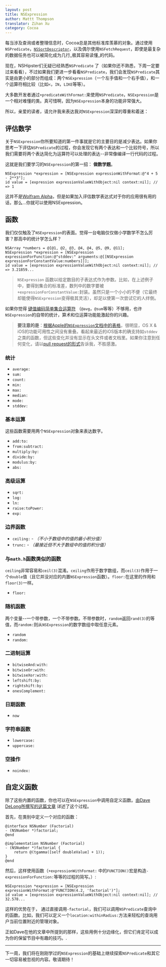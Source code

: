 ```yaml
---
layout: post
title: NSExpression
author: Mattt Thompson
translator: Zihan Xu
category: Cocoa
---
```


每当涉及查询或者整理信息时，Cocoa总是其他标准库羡慕的对象。通过使用`NSPredicate`，[`NSSortDescriptor`](http://nshipster.com/nssortdescriptor/)，以及偶尔使用`NSFetchRequest`，即使是最复杂的数据任务也可以被简化成为几行_极其容易读懂_的代码。

现在，NSHipster们无疑已经熟悉`NSPredicate` 了（如果你还不熟悉，下周一定要过来看看），不过如果我们更进一步看看`NSPredicate`，我们会发现`NSPredicate`其实是由更小的部分而组成：两个`NSExpression`（一个左手值和一个右手值），和一个运算符相比较（比如`<`，`IN`，`LIKE`等等）。

大多数开发者通过`+predicateWithFormat:`来使用`NSPredicate`，`NSExpression`是一个相对难懂的类。真可惜啊，因为`NSExpression`本身的功能非常强大。

所以，亲爱的读者，请允许我来表达我对`NSExpression`深深的尊重和着迷：

## 评估数学

关于`NSExpression`你所要知道的第一件事就是它的主要目的是减少表达。如果你思考一下评估`NSPredicate`的过程，你会发现它有两个表达和一个比较符号，所以我们需要将两个表达简化为运算符可以处理的表达--非常像编译一行代码的过程。

这就是我们要学习的`NSExpression`的第一招： **做数学题**。

~~~{objective-c}
NSExpression *expression = [NSExpression expressionWithFormat:@"4 + 5 - 2**3"];
id value = [expression expressionValueWithObject:nil context:nil]; // => 1
~~~

这并不是[Wolfram Alpha](http://www.wolframalpha.com/input/?i=finn+the+human+like+curve)，但是如果加入评估数学表达式对于你的应用很有用的话，那么...你就可以使用NSExpression。

## 函数

我们仅仅触及了`NSExpression`的表面。觉得一台电脑仅仅做小学数学不怎么厉害？那高中的统计学怎么样？

~~~{objective-c}
NSArray *numbers = @[@1, @2, @3, @4, @4, @5, @9, @11];
NSExpression *expression = [NSExpression expressionForFunction:@"stddev:" arguments:@[[NSExpression expressionForConstantValue:numbers]]];
id value = [expression expressionValueWithObject:nil context:nil]; // => 3.21859...
~~~

> `NSExpression` 函数以给定数目的子表达式作为参数。比如，在上述例子中，要得到集合的标准差，数列中的数字要被`+expressionForConstantValue:`封装。虽然只是一个小小的不便（它最终却能使得`NSExpression`变得极其灵活），却足以使第一次尝试它的人绊倒。

如果你觉得 [键值编码简单集合运算符](http://nshipster.com/kvc-collection-operators/) （`@avg`，`@sum`等等）不够用，也许`NSExpression`的自带的统计，算术和位运算功能能激起你的兴趣。

> **要注意的是**：[根据Apple的`NSExpression`文档中的表格](http://developer.apple.com/library/ios/#documentation/cocoa/reference/foundation/Classes/NSExpression_Class/Reference/NSExpression.html)，很明显，OS X & iOS的功能可用性之间没有重叠。看起来最近的iOS版本的确支持如`stddev`之类的函数，但这些变化并没有显示在头文件或者文档里。如果你注意到任何变化，请以[pull request的形式](https://github.com/NSHipster/articles/pulls)告诉我，不胜感激。

### 统计

- `average:`
- `sum:`
- `count:`
- `min:`
- `max:`
- `median:`
- `mode:`
- `stddev:`

### 基本运算

这些函数需要用两个`NSExpression`对象来表达数字。

- `add:to:`
- `from:subtract:`
- `multiply:by:`
- `divide:by:`
- `modulus:by:`
- `abs:`

### 高级运算

- `sqrt:`
- `log:`
- `ln:`
- `raise:toPower:`
- `exp:`

### 边界函数

- `ceiling:` - _（不小于数组中的值的最小积分值）_
- `trunc:` - _（最接近但不大于数组中的值的积分值）_

### 与`math.h`函数类似的函数

`ceiling`非常容易和`ceil(3)`混淆。`ceiling`作用于数字数组，而`ceil(3)`作用于一个`double`值（且它并没对应的内置`NSExpression`函数）。`floor:`在这里的作用和`floor(3)`一样。

- `floor:`

### 随机函数

两个变量--一个带参数，一个不带参数。不带参数时，`random`返回`rand(3)`的等值，而`random:`则从`NSExpression`的数字数组中取任意元素。

- `random`
- `random:`

### 二进制运算

- `bitwiseAnd:with:`
- `bitwiseOr:with:`
- `bitwiseXor:with:`
- `leftshift:by:`
- `rightshift:by:`
- `onesComplement:`

### 日期函数

- `now`

### 字符串函数

- `lowercase:`
- `uppercase:`

### 空操作

- `noindex:`

## 自定义函数

除了这些内置的函数，你也可以在`NSExpression`中调用自定义函数。[由Dave DeLong所撰写的这篇文章](http://funwithobjc.tumblr.com/post/2922267976/using-custom-functions-with-nsexpression) 详述了这个过程。

首先，在类别中定义一个对应的函数：

~~~{objective-c}
@interface NSNumber (Factorial)
- (NSNumber *)factorial;
@end

@implementation NSNumber (Factorial)
- (NSNumber *)factorial {
    return @(tgamma([self doubleValue] + 1));
}
@end
~~~

然后，这样使用函数（`+expressionWithFormat:` 中的`FUNCTION()`宏是构造`-expressionForFunction:`等等的过程的简写。）:

~~~{objective-c}
NSExpression *expression = [NSExpression expressionWithFormat:@"FUNCTION(4.2, 'factorial')"];
id value = [expression expressionValueWithObject:nil context:nil]; // 32.578...
~~~

这样的优势在于， 通过直接调用`-factorial`，我们可以调用`NSPredicate`查询中的函数。比如，我们可以定义一个`location:withinRadius:`方法来轻松的查询用户当前位置附近的管理对象。

正如Dave在他的文章中所提到的那样，这些用例十分边缘化，但它们肯定可以成为你的保留节目中有趣的技巧。.

---

下一周，我们将在刚刚学过的`NSExpression`的基础上继续探索`NSPredicate`和其它一切容易被忽视的内容。敬请期待！

